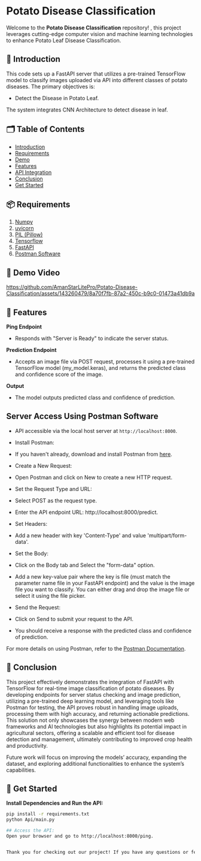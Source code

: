 # Potato Disease Classification

Welcome to the **Potato Disease Classification** repository! , this project leverages cutting-edge computer vision and machine learning technologies to enhance Potato Leaf Disease Classification.

## 📄 Introduction
This code sets up a FastAPI server that utilizes a pre-trained TensorFlow model to classify images uploaded via API into different classes of potato diseases.
The primary objectives is:
- Detect the Disease in Potato Leaf.

The system integrates CNN Architecture to detect disease in leaf.

## 🗂 Table of Contents
- [Introduction](#-introduction)
- [Requirements](#-requirements)
- [Demo](#-demo-video)
- [Features](#-features)
- [API Integration](#-server-access-using-postman-software)
- [Conclusion](#-conclusion)
- [Get Started](#-get-started)

## 📦 Requirements
1. [Numpy](https://numpy.org/doc/)
2. [uvicorn](https://www.uvicorn.org/)
3. [PIL (Pillow)](https://pillow.readthedocs.io/en/stable/)
4. [Tensorflow](https://www.tensorflow.org/api_docs)
5. [FastAPI](https://fastapi.tiangolo.com/tutorial/)
6. [Postman Software](https://learning.postman.com/docs/introduction/overview/)

## 🎥 Demo Video
https://github.com/AmanStarLitePro/Potato-Disease-Classification/assets/143260479/8a70f7fb-87a2-450c-b9c0-01473a41db9a

## 🎯 Features

**Ping Endpoint**
- Responds with "Server is Ready" to indicate the server status.

**Prediction Endpoint**
- Accepts an image file via POST request, processes it using a pre-trained TensorFlow model (my_model.keras), and returns the predicted class and confidence score of the image.

**Output**
- The model outputs predicted class and confidence of prediction.

## Server Access Using Postman Software

- API accessible via the local host server at `http://localhost:8000`.

- Install Postman:

- If you haven't already, download and install Postman from [here](https://www.postman.com/downloads/).
- Create a New Request:

- Open Postman and click on New to create a new HTTP request.
- Set the Request Type and URL:

- Select POST as the request type.
- Enter the API endpoint URL: http://localhost:8000/predict.

- Set Headers:
- Add a new header with key 'Content-Type' and value 'multipart/form-data'. 

- Set the Body:
- Click on the Body tab and Select the "form-data" option.
- Add a new key-value pair where the key is file (must match the parameter name file in your FastAPI endpoint) and the value is the image file you want to classify. You can either drag 
  and drop the image file or select it using the file picker.

- Send the Request:
- Click on Send to submit your request to the API.

- You should receive a response with the predicted class and confidence of prediction.

For more details on using Postman, refer to the [Postman Documentation](https://learning.postman.com/docs/introduction/overview/).

## 🏁 Conclusion
This project effectively demonstrates the integration of FastAPI with TensorFlow for real-time image classification of potato diseases. By developing endpoints for server status checking and image prediction, utilizing a pre-trained deep learning model, and leveraging tools like Postman for testing, the API proves robust in handling image uploads, processing them with high accuracy, and returning actionable predictions. This solution not only showcases the synergy between modern web frameworks and AI technologies but also highlights its potential impact in agricultural sectors, offering a scalable and efficient tool for disease detection and management, ultimately contributing to improved crop health and productivity.

Future work will focus on improving the models’ accuracy, expanding the dataset, and exploring additional functionalities to enhance the system’s capabilities.

## 🚀 Get Started

**Install Dependencies and Run the API:**

```sh
pip install -r requirements.txt
python Api/main.py

## Access the API:
Open your browser and go to http://localhost:8000/ping.


Thank you for checking out our project! If you have any questions or feedback, feel free to reach out to us.

